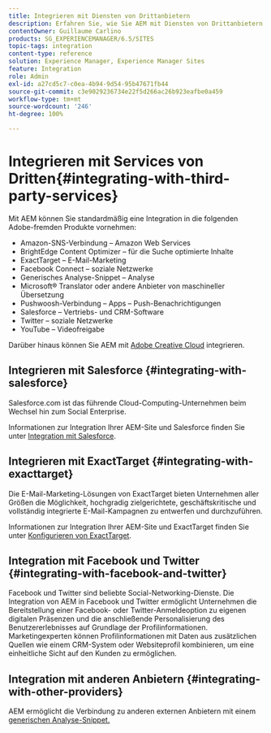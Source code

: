 ```yaml
---
title: Integrieren mit Diensten von Drittanbietern
description: Erfahren Sie, wie Sie AEM mit Diensten von Drittanbietern integrieren können.
contentOwner: Guillaume Carlino
products: SG_EXPERIENCEMANAGER/6.5/SITES
topic-tags: integration
content-type: reference
solution: Experience Manager, Experience Manager Sites
feature: Integration
role: Admin
exl-id: a27cd5c7-c0ea-4b94-9d54-95b47671fb44
source-git-commit: c3e9029236734e22f5d266ac26b923eafbe0a459
workflow-type: tm+mt
source-wordcount: '246'
ht-degree: 100%

---
```


# Integrieren mit Services von Dritten{#integrating-with-third-party-services}

Mit AEM können Sie standardmäßig eine Integration in die folgenden Adobe-fremden Produkte vornehmen:

* Amazon-SNS-Verbindung – Amazon Web Services
* BrightEdge Content Optimizer – für die Suche optimierte Inhalte
* ExactTarget – E-Mail-Marketing
* Facebook Connect – soziale Netzwerke
* Generisches Analyse-Snippet – Analyse
* Microsoft® Translator oder andere Anbieter von maschineller Übersetzung
* Pushwoosh-Verbindung – Apps – Push-Benachrichtigungen
* Salesforce – Vertriebs- und CRM-Software
* Twitter – soziale Netzwerke
* YouTube – Videofreigabe

Darüber hinaus können Sie AEM mit [Adobe Creative Cloud](/help/assets/aem-cc-integration-best-practices.md) integrieren.

## Integrieren mit Salesforce {#integrating-with-salesforce}

Salesforce.com ist das führende Cloud-Computing-Unternehmen beim Wechsel hin zum Social Enterprise.

Informationen zur Integration Ihrer AEM-Site und Salesforce finden Sie unter [Integration mit Salesforce](/help/sites-administering/salesforce.md).


## Integrieren mit ExactTarget {#integrating-with-exacttarget}

Die E-Mail-Marketing-Lösungen von ExactTarget bieten Unternehmen aller Größen die Möglichkeit, hochgradig zielgerichtete, geschäftskritische und vollständig integrierte E-Mail-Kampagnen zu entwerfen und durchzuführen.

Informationen zur Integration Ihrer AEM-Site und ExactTarget finden Sie unter [Konfigurieren von ExactTarget](/help/sites-administering/exacttarget.md).

## Integration mit Facebook und Twitter {#integrating-with-facebook-and-twitter}

Facebook und Twitter sind beliebte Social-Networking-Dienste. Die Integration von AEM in Facebook und Twitter ermöglicht Unternehmen die Bereitstellung einer Facebook- oder Twitter-Anmeldeoption zu eigenen digitalen Präsenzen und die anschließende Personalisierung des Benutzererlebnisses auf Grundlage der Profilinformationen. Marketingexperten können Profilinformationen mit Daten aus zusätzlichen Quellen wie einem CRM-System oder Websiteprofil kombinieren, um eine einheitliche Sicht auf den Kunden zu ermöglichen.

## Integration mit anderen Anbietern {#integrating-with-other-providers}

AEM ermöglicht die Verbindung zu anderen externen Anbietern mit einem [generischen Analyse-Snippet.](/help/sites-administering/external-providers.md)

